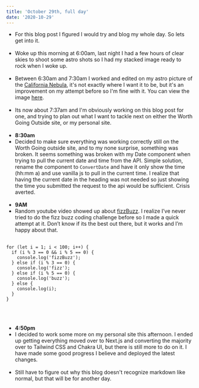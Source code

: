 ```yaml
---
title: 'October 29th, full day'
date: '2020-10-29'
---
```


- For this blog post I figured I would try and blog my whole day. So lets get into it.
  <br />
  <br />
- Woke up this morning at 6:00am, last night I had a few hours of clear skies to shoot some astro shots so I had my stacked image ready to rock when I woke up.
  <br />
  <br />
- Between 6:30am and 7:30am I worked and edited on my astro picture of the [California Nebula](https://en.wikipedia.org/wiki/California_Nebula), it's not exactly where I want it to be, but it's an improvement on my attempt before so I'm fine with it. You can view the image [here](https://www.flickr.com/photos/joegallegosphotography/50543135728/in/dateposted/).
  <br />
  <br />
- Its now about 7:37am and I'm obviously working on this blog post for one, and trying to plan out what I want to tackle next on either the Worth Going Outside site, or my personal site.
  <br />
  <br />
- **8:30am**
- Decided to make sure everything was working correctly still on the Worth Going outside site, and to my none surprise, something was broken. It seems something was broken with my Date component when trying to pull the current date and time from the API. Simple solution, rename the component to `ConvertDate` and have it only show the time (hh:mm a) and use vanilla js to pull in the current time. I realize that having the current date in the heading was not needed so just showing the time you submitted the request to the api would be sufficient. Crisis averted.
  <br />
  <br />
- **9AM**
- Random youtube video showed up about [fizzBuzz](https://en.wikipedia.org/wiki/Fizz_buzz). I realize I’ve never tried to do the fizz buzz coding challenge before so I made a quick attempt at it. Don’t know if its the best out there, but it works and I’m happy about that.
  <br />
  <br />

```
for (let i = 1; i < 100; i++) {
  if (i % 3 == 0 && i % 5 == 0) {
    console.log('fizzBuzz');
  } else if (i % 3 == 0) {
    console.log('fizz');
  } else if (i % 5 == 0) {
    console.log('buzz');
  } else {
    console.log(i);
  }
}
```

  <br />
  <br />
  
- **4:50pm**
- I decided to work some more on my personal site this afternoon. I ended up getting everything moved over to Next.js and converting the majority over to Tailwind CSS and Chakra UI, but there is still more to do on it. I have made some good progress I believe and deployed the latest changes.
  <br />
  <br />
- Still have to figure out why this blog doesn't recognize markdown like normal, but that will be for another day.
